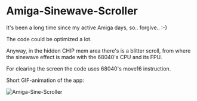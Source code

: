 # Amiga-Sinewave-Scroller

It's been a long time since my active Amiga days, so.. forgive.. :-)

The code could be optimized a lot.

Anyway, in the hidden CHIP mem area there's is a blitter scroll, from where the sinewave effect is made with the 68040's CPU and its FPU.

For clearing the screen the code uses 68040's move16 instruction.

Short GIF-animation of the app:

![Amiga-Sine-Scroller](https://user-images.githubusercontent.com/61118857/117585921-d889a780-b11d-11eb-892e-42480cc2e53f.gif)
